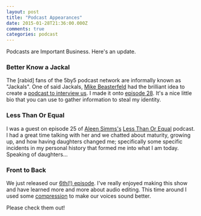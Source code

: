 ```yaml
---
layout: post
title: "Podcast Appearances"
date: 2015-01-28T21:36:00.000Z
comments: true
categories: podcast
---
```

Podcasts are Important Business. Here's an update.

### Better Know a Jackal
The [rabid] fans of the 5by5 podcast network are informally known as "Jackals". One of said Jackals, [Mike Beasterfeld](http://twitter.com/mikebeasterfeld) had the brilliant idea to create a [podcast to interview us](http://www.jackals.us/better-know-a-jackal). I made it onto [episode 28](http://www.jackals.us/better-know-a-jackal/28). It's a nice little bio that you can use to gather information to steal my identity.

### Less Than Or Equal
I was a guest on episode 25 of [Aleen Simms's](http://twitter.com/aleen) [Less Than Or Equal](http://www.lessthanorequal.com/episodes/25) podcast. I had a great time talking with her and we chatted about maturity, growing up, and how having daughters changed me; specifically some specific incidents in my personal history that formed me into what I am today. Speaking of daughters...

### Front to Back
We just released our [6th(!) episode](http://www.fronttoback.co/podcast/2015/1/27/6-practice-kid). I've really enjoyed making this show and have learned more and more about audio editing. This time around I used some [compression](http://en.wikipedia.org/wiki/Dynamic_range_compression) to make our voices sound better.

Please check them out!